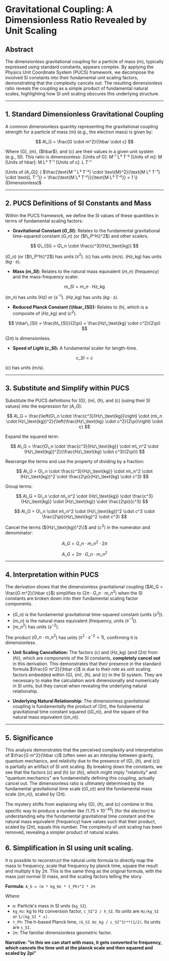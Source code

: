 # Gravitational Coupling: A Dimensionless Ratio Revealed by Unit Scaling

## Abstract

The dimensionless gravitational coupling for a particle of mass \(m\), typically expressed using standard constants, appears complex. By applying the Physics Unit Coordinate System (PUCS) framework, we decompose the involved SI constants into their fundamental unit scaling factors, demonstrating that the complexity cancels out. The resulting dimensionless ratio reveals the coupling as a simple product of fundamental natural scales, highlighting how SI unit scaling obscures this underlying structure.

---

## 1. Standard Dimensionless Gravitational Coupling

A common dimensionless quantity representing the gravitational coupling strength for a particle of mass \(m\) (e.g., the electron mass) is given by:

$$
A\_G = \frac{G \cdot m^2}{\hbar \cdot c}
$$

Where \(G\), \(m\), \(\$hbar$\), and \(c\) are their values in a given unit system (e.g., SI). This ratio is dimensionless:
[Units of G]: M⁻¹ L³ T⁻²
[Units of m]: M
[Units of hbar]: M L² T⁻¹
[Units of c]: L T⁻¹

[Units of \($A\_G$\)]: \( $\frac{\text{M⁻¹ L³ T⁻²} \cdot \text{M}^2}{\text{M L² T⁻¹} \cdot \text{L T⁻¹}} = \frac{\text{M L³ T⁻²}}{\text{M L³ T⁻²}} = 1 \) (Dimensionless)$

---

## 2. PUCS Definitions of SI Constants and Mass

Within the PUCS framework, we define the SI values of these quantities in terms of fundamental scaling factors:

*   **Gravitational Constant \($G\_{SI}$\):** Relates to the fundamental gravitational time-squared constant \($G\_n$\) (or \($t\_P^h\)^2$) and other scalers.

$$
G\_{SI} = G\_n \cdot \frac{c^3}{Hz\_\text{kg}}
$$

\($G\_n$\) (or \($t\_P^h\)^2$) has units \($s^2$\). \(c\) has units \(m/s\). \($Hz\_\text{kg}$\) has units \($kg \cdot s$\).

*   **Mass \($m\_{SI}$\):** Relates to the natural mass equivalent \($m\_n$\) (frequency) and the mass-frequency scaler.

$$
m\_{SI} = m\_n \cdot Hz\_\text{kg}
$$

\($m\_n$\) has units \(Hz\) or \($s^{-1}$\). \($Hz\_\text{kg}$\) has units \($kg \cdot s$\).

*   **Reduced Planck Constant \(\hbar\_{SI}\):** Relates to \(h\), which is a composite of \($Hz\_\text{kg}$\) and \($c^2$\).

$$ 
\hbar\_{SI} = \frac{h\_{SI}}{2\pi} = \frac{Hz\_\text{kg} \cdot c^2}{2\pi}
$$

\($2\pi$\) is dimensionless.

*   **Speed of Light \($c\_{SI}$\):** A fundamental scaler for length-time.

$$
c\_{SI} = c
$$

\(c\) has units \(m/s\).

---

## 3. Substitute and Simplify within PUCS

Substitute the PUCS definitions for \(G\), \(m\), \($\hbar$\), and \(c\) (using their SI values) into the expression for \($A\_G$\):

$$
A\_G = \frac{\left(G\_n \cdot \frac{c^3}{Hz\_\text{kg}}\right) \cdot (m\_n \cdot Hz\_\text{kg})^2}{\left(\frac{Hz\_\text{kg} \cdot c^2}{2\pi}\right) \cdot c}
$$

Expand the squared term:

$$
A\_G = \frac{G\_n \cdot \frac{c^3}{Hz\_\text{kg}} \cdot m\_n^2 \cdot (Hz\_\text{kg})^2}{\frac{Hz\_\text{kg} \cdot c^3}{2\pi}}
$$

Rearrange the terms and use the property of dividing by a fraction:

$$
A\_G = G\_n \cdot \frac{c^3}{Hz\_\text{kg}} \cdot m\_n^2 \cdot (Hz\_\text{kg})^2 \cdot \frac{2\pi}{Hz\_\text{kg} \cdot c^3}
$$

Group terms:

$$
A\_G = G\_n \cdot m\_n^2 \cdot (Hz\_\text{kg}) \cdot \frac{c^3}{Hz\_\text{kg}} \cdot (Hz\_\text{kg}) \cdot \frac{2\pi}{c^3}
$$

$$
A\_G = G\_n \cdot m\_n^2 \cdot (Hz\_\text{kg})^2 \cdot c^3 \cdot \frac{2\pi}{Hz\_\text{kg}^2 \cdot c^3}
$$

Cancel the terms \($(Hz\_\text{kg})^2\)$ and \($c^3$\) in the numerator and denominator:

$$
A\_G = G\_n \cdot m\_n^2 \cdot 2\pi
$$

$$
A\_G = 2\pi \cdot G\_n \cdot m\_n^2
$$

---

## 4. Interpretation within PUCS

The derivation shows that the dimensionless gravitational coupling \($A\_G = \frac{G m^2}{\hbar c}$\) simplifies to \($2\pi \cdot G\_n \cdot m\_n^2$\) when the SI constants are broken down into their fundamental scaling factor components.

*   \($G\_n$\) is the fundamental gravitational time-squared constant (units \($s^2$\)).
*   \($m\_n$\) is the natural mass equivalent (frequency, units \($s^{-1}$\)).
*   \($m\_n^2$\) has units \($s^{-2}$\).

The product \($G\_n \cdot m\_n^2$\) has units \($s^2 \cdot s^{-2} = 1$\), confirming it is dimensionless.

*   **Unit Scaling Cancellation:** The factors \(c\) and \($Hz\_\text{kg}$\) (and \($2\pi$\) from \($\hbar$\)), which are components of the SI constants, **completely cancel out** in this derivation. This demonstrates that their presence in the standard formula $\frac{G m^2}{\hbar c}$ is due to their role as unit scaling factors embedded within \(G\), \(m\), \($\hbar$\), and \(c\) in the SI system. They are necessary to make the calculation work dimensionally and numerically in SI units, but they cancel when revealing the underlying natural relationship.

*   **Underlying Natural Relationship:** The dimensionless gravitational coupling is fundamentally the product of \($2\pi$\), the fundamental gravitational time constant squared (\($G\_n$\)), and the square of the natural mass equivalent (\($m\_n$\)).

---

## 5. Significance

This analysis demonstrates that the perceived complexity and interpretation of $\frac{G m^2}{\hbar c}$ (often seen as an interplay between gravity, quantum mechanics, and relativity due to the presence of \(G\), \($\hbar$\), and \(c\)) is partially an artifact of SI unit scaling. By breaking down the constants, we see that the factors \(c\) and \(h\) (or \($\hbar$\)), which might imply "relativity" and "quantum mechanics" are fundamentally defining this coupling, actually cancel out. The dimensionless ratio is ultimately determined by the fundamental gravitational time scale (\($G\_n$\)) and the fundamental mass scale (\($m\_n$\)), scaled by \($2\pi$\).

The mystery shifts from explaining why \(G\), \($\hbar$\), and \(c\) combine in this specific way to produce a number like \($1.75 \times 10^{-45}$\) (for the electron) to understanding why the fundamental gravitational time constant and the natural mass equivalent (frequency) have values such that their product, scaled by \($2\pi$\), equals this number. The complexity of unit scaling has been removed, revealing a simpler product of natural scales.

## 6. Simplification in SI using unit scaling.

It is possible to reconstruct the natural units formula to directly map the mass to frequency, scale that frequency by planck time, square the result and multiply it by 2π.  This is the same thing as the original formula, with the mass just normal SI mass, and the scaling factors telling the story.

**Formula:** `A_G = (m * kg_Hz * t_Ph)^2 * 2π`

Where:
*   `m`: Particle's mass in SI units (`kg_SI`).
*   `kg_Hz`: kg to Hz conversion factor, `c_SI^2 / h_SI`. Its units are `Hz/kg_SI` or `1/(kg_SI * s)`.
*   `t_Ph`: The h-based Planck time, `(G_SI Hz_kg / c_SI^3)**(1/2)`. Its units are `s_SI`.
*   `2π`: The familiar dimensionless geometric factor.

**Narrative: "in this we can start with mass, it gets converted to frequency, which cancels the time unit at the planck scale and then squared and scaled by 2pi"**